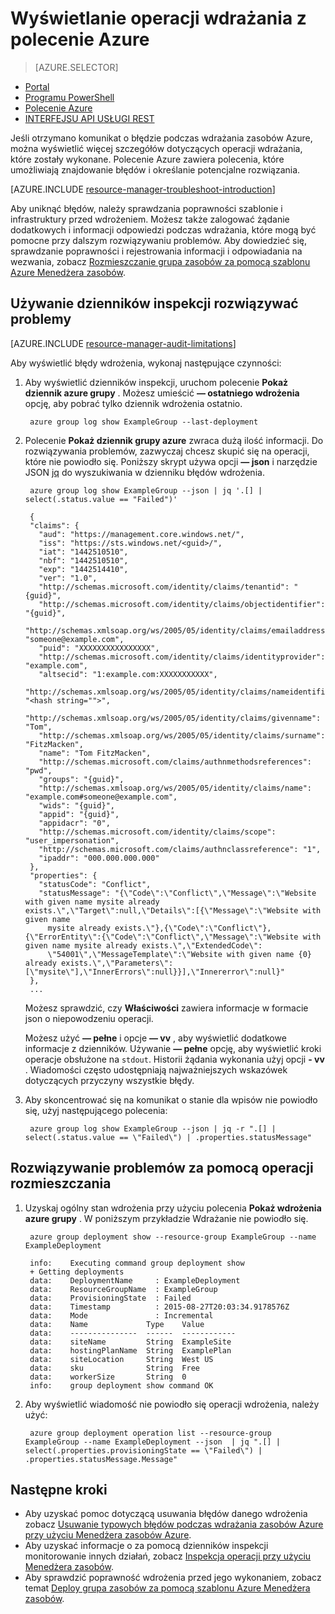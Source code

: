 <properties
   pageTitle="Wyświetlanie operacji rozmieszczania z polecenie Azure | Microsoft Azure"
   description="Informacje dotyczące używania polecenie Azure do wykrywania problemów z wdrożenia Menedżera zasobów."
   services="azure-resource-manager,virtual-machines"
   documentationCenter=""
   tags="top-support-issue"
   authors="tfitzmac"
   manager="timlt"
   editor="tysonn"/>

<tags
   ms.service="azure-resource-manager"
   ms.devlang="na"
   ms.topic="article"
   ms.tgt_pltfrm="vm-multiple"
   ms.workload="infrastructure"
   ms.date="08/15/2016"
   ms.author="tomfitz"/>

# <a name="view-deployment-operations-with-azure-cli"></a>Wyświetlanie operacji wdrażania z polecenie Azure

> [AZURE.SELECTOR]
- [Portal](resource-manager-troubleshoot-deployments-portal.md)
- [Programu PowerShell](resource-manager-troubleshoot-deployments-powershell.md)
- [Polecenie Azure](resource-manager-troubleshoot-deployments-cli.md)
- [INTERFEJSU API USŁUGI REST](resource-manager-troubleshoot-deployments-rest.md)

Jeśli otrzymano komunikat o błędzie podczas wdrażania zasobów Azure, można wyświetlić więcej szczegółów dotyczących operacji wdrażania, które zostały wykonane. Polecenie Azure zawiera polecenia, które umożliwiają znajdowanie błędów i określanie potencjalne rozwiązania.

[AZURE.INCLUDE [resource-manager-troubleshoot-introduction](../includes/resource-manager-troubleshoot-introduction.md)]

Aby uniknąć błędów, należy sprawdzania poprawności szablonie i infrastruktury przed wdrożeniem. Możesz także zalogować żądanie dodatkowych i informacji odpowiedzi podczas wdrażania, które mogą być pomocne przy dalszym rozwiązywaniu problemów. Aby dowiedzieć się, sprawdzanie poprawności i rejestrowania informacji i odpowiadania na wezwania, zobacz [Rozmieszczanie grupa zasobów za pomocą szablonu Azure Menedżera zasobów](resource-group-template-deploy-cli.md).

## <a name="use-audit-logs-to-troubleshoot"></a>Używanie dzienników inspekcji rozwiązywać problemy

[AZURE.INCLUDE [resource-manager-audit-limitations](../includes/resource-manager-audit-limitations.md)]

Aby wyświetlić błędy wdrożenia, wykonaj następujące czynności:

1. Aby wyświetlić dzienników inspekcji, uruchom polecenie **Pokaż dziennik azure grupy** . Możesz umieścić **— ostatniego wdrożenia** opcję, aby pobrać tylko dziennik wdrożenia ostatnio.

        azure group log show ExampleGroup --last-deployment

2. Polecenie **Pokaż dziennik grupy azure** zwraca dużą ilość informacji. Do rozwiązywania problemów, zazwyczaj chcesz skupić się na operacji, które nie powiodło się. Poniższy skrypt używa opcji **— json** i narzędzie JSON [jq](https://stedolan.github.io/jq/) do wyszukiwania w dzienniku błędów wdrożenia.

        azure group log show ExampleGroup --json | jq '.[] | select(.status.value == "Failed")'
        
        {
        "claims": {
          "aud": "https://management.core.windows.net/",
          "iss": "https://sts.windows.net/<guid>/",
          "iat": "1442510510",
          "nbf": "1442510510",
          "exp": "1442514410",
          "ver": "1.0",
          "http://schemas.microsoft.com/identity/claims/tenantid": "{guid}",
          "http://schemas.microsoft.com/identity/claims/objectidentifier": "{guid}",
          "http://schemas.xmlsoap.org/ws/2005/05/identity/claims/emailaddress": "someone@example.com",
          "puid": "XXXXXXXXXXXXXXXX",
          "http://schemas.microsoft.com/identity/claims/identityprovider": "example.com",
          "altsecid": "1:example.com:XXXXXXXXXXX",
          "http://schemas.xmlsoap.org/ws/2005/05/identity/claims/nameidentifier": "<hash string="">",
          "http://schemas.xmlsoap.org/ws/2005/05/identity/claims/givenname": "Tom",
          "http://schemas.xmlsoap.org/ws/2005/05/identity/claims/surname": "FitzMacken",
          "name": "Tom FitzMacken",
          "http://schemas.microsoft.com/claims/authnmethodsreferences": "pwd",
          "groups": "{guid}",
          "http://schemas.xmlsoap.org/ws/2005/05/identity/claims/name": "example.com#someone@example.com",
          "wids": "{guid}",
          "appid": "{guid}",
          "appidacr": "0",
          "http://schemas.microsoft.com/identity/claims/scope": "user_impersonation",
          "http://schemas.microsoft.com/claims/authnclassreference": "1",
          "ipaddr": "000.000.000.000"
        },
        "properties": {
          "statusCode": "Conflict",
          "statusMessage": "{\"Code\":\"Conflict\",\"Message\":\"Website with given name mysite already exists.\",\"Target\":null,\"Details\":[{\"Message\":\"Website with given name
            mysite already exists.\"},{\"Code\":\"Conflict\"},{\"ErrorEntity\":{\"Code\":\"Conflict\",\"Message\":\"Website with given name mysite already exists.\",\"ExtendedCode\":
            \"54001\",\"MessageTemplate\":\"Website with given name {0} already exists.\",\"Parameters\":[\"mysite\"],\"InnerErrors\":null}}],\"Innererror\":null}"
        },
        ...

    Możesz sprawdzić, czy **Właściwości** zawiera informacje w formacie json o niepowodzeniu operacji.

    Możesz użyć **— pełne** i opcje **— vv** , aby wyświetlić dodatkowe informacje z dzienników.  Używanie **— pełne** opcję, aby wyświetlić kroki operacje obsłużone na `stdout`. Historii żądania wykonania użyj opcji **- vv** . Wiadomości często udostępniają najważniejszych wskazówek dotyczących przyczyny wszystkie błędy.

3. Aby skoncentrować się na komunikat o stanie dla wpisów nie powiodło się, użyj następującego polecenia:

        azure group log show ExampleGroup --json | jq -r ".[] | select(.status.value == \"Failed\") | .properties.statusMessage"


## <a name="use-deployment-operations-to-troubleshoot"></a>Rozwiązywanie problemów za pomocą operacji rozmieszczania

1. Uzyskaj ogólny stan wdrożenia przy użyciu polecenia **Pokaż wdrożenia azure grupy** . W poniższym przykładzie Wdrażanie nie powiodło się.

        azure group deployment show --resource-group ExampleGroup --name ExampleDeployment
        
        info:    Executing command group deployment show
        + Getting deployments
        data:    DeploymentName     : ExampleDeployment
        data:    ResourceGroupName  : ExampleGroup
        data:    ProvisioningState  : Failed
        data:    Timestamp          : 2015-08-27T20:03:34.9178576Z
        data:    Mode               : Incremental
        data:    Name             Type    Value
        data:    ---------------  ------  ------------
        data:    siteName         String  ExampleSite
        data:    hostingPlanName  String  ExamplePlan
        data:    siteLocation     String  West US
        data:    sku              String  Free
        data:    workerSize       String  0
        info:    group deployment show command OK

2. Aby wyświetlić wiadomość nie powiodło się operacji wdrożenia, należy użyć:

        azure group deployment operation list --resource-group ExampleGroup --name ExampleDeployment --json  | jq ".[] | select(.properties.provisioningState == \"Failed\") | .properties.statusMessage.Message"


## <a name="next-steps"></a>Następne kroki

- Aby uzyskać pomoc dotyczącą usuwania błędów danego wdrożenia zobacz [Usuwanie typowych błędów podczas wdrażania zasobów Azure przy użyciu Menedżera zasobów Azure](resource-manager-common-deployment-errors.md).
- Aby uzyskać informacje o za pomocą dzienników inspekcji monitorowanie innych działań, zobacz [Inspekcja operacji przy użyciu Menedżera zasobów](resource-group-audit.md).
- Aby sprawdzić poprawność wdrożenia przed jego wykonaniem, zobacz temat [Deploy grupa zasobów za pomocą szablonu Azure Menedżera zasobów](resource-group-template-deploy.md).
